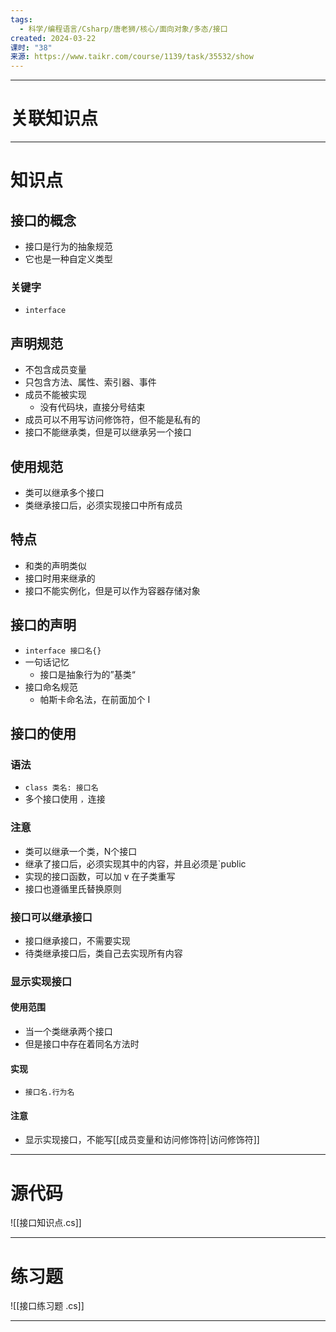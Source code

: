 ```yaml
---
tags:
  - 科学/编程语言/Csharp/唐老狮/核心/面向对象/多态/接口
created: 2024-03-22
课时: "38"
来源: https://www.taikr.com/course/1139/task/35532/show
---
```


---
# 关联知识点



---
# 知识点

## 接口的概念

- 接口是行为的抽象规范
- 它也是一种自定义类型
### 关键字

- `interface`
## 声明规范

- 不包含成员变量
- 只包含方法、属性、索引器、事件
- 成员不能被实现
	- 没有代码块，直接分号结束
- 成员可以不用写访问修饰符，但不能是私有的
- 接口不能继承类，但是可以继承另一个接口
## 使用规范

- 类可以继承多个接口
- 类继承接口后，必须实现接口中所有成员
## 特点

- 和类的声明类似
- 接口时用来继承的
- 接口不能实例化，但是可以作为容器存储对象
## 接口的声明

- `interface 接口名{}`
- 一句话记忆
	- 接口是抽象行为的”基类“
- 接口命名规范
	- 帕斯卡命名法，在前面加个 I
## 接口的使用

### 语法

- `class 类名: 接口名`
- 多个接口使用 `，`连接
### 注意

- 类可以继承一个类，N个接口
- 继承了接口后，必须实现其中的内容，并且必须是`public
- 实现的接口函数，可以加 v 在子类重写
- 接口也遵循里氏替换原则
### 接口可以继承接口

- 接口继承接口，不需要实现
- 待类继承接口后，类自己去实现所有内容
### 显示实现接口

#### 使用范围

- 当一个类继承两个接口
- 但是接口中存在着同名方法时
#### 实现

- `接口名.行为名`
#### 注意

- 显示实现接口，不能写[[成员变量和访问修饰符|访问修饰符]]

---
# 源代码

![[接口知识点.cs]]

---
# 练习题

![[接口练习题 .cs]]

---